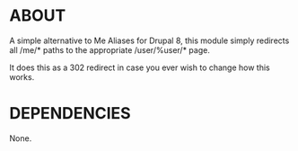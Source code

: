 ABOUT
=====

A simple alternative to Me Aliases for Drupal 8, this module simply
redirects all /me/* paths to the appropriate /user/%user/* page.

It does this as a 302 redirect in case you ever wish to change how this
works.

DEPENDENCIES
============

None.
